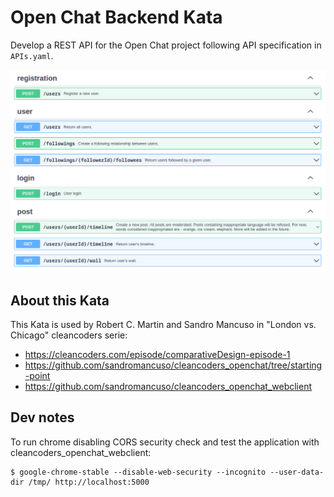 # Open Chat Backend Kata

Develop a REST API for the Open Chat project following API specification in `APIs.yaml`.

![](API.png)


## About this Kata

This Kata is used by Robert C. Martin and Sandro Mancuso in "London vs. Chicago" cleancoders serie:

* https://cleancoders.com/episode/comparativeDesign-episode-1
* https://github.com/sandromancuso/cleancoders_openchat/tree/starting-point
* https://github.com/sandromancuso/cleancoders_openchat_webclient

## Dev notes

To run chrome disabling CORS security check and test the application with cleancoders_openchat_webclient:

```
$ google-chrome-stable --disable-web-security --incognito --user-data-dir /tmp/ http://localhost:5000
```
